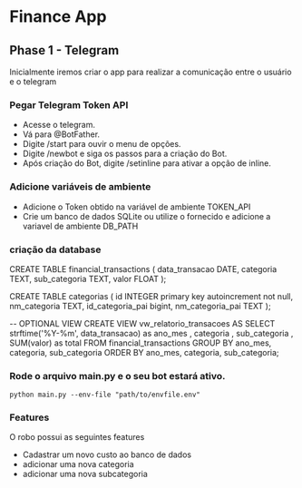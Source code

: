 # Finance App

## Phase 1 - Telegram
Inicialmente iremos criar o app para realizar a comunicação entre o usuário e o telegram

### Pegar Telegram Token API
  * Acesse o telegram.
  * Vá para @BotFather.
  * Digite /start para ouvir o menu de opções.
  * Digite /newbot e siga os passos para a criação do Bot.
  * Após criação do Bot, digite /setinline para ativar a opção de inline.

### Adicione variáveis de ambiente
  * Adicione o Token obtido na variável de ambiente TOKEN_API
  * Crie um banco de dados SQLite ou utilize o fornecido e adicione a variavel de ambiente DB_PATH

### criação da database

CREATE TABLE financial_transactions (
    data_transacao DATE,
    categoria TEXT,
    sub_categoria TEXT,
    valor FLOAT
);

CREATE TABLE categorias (
	id INTEGER primary key autoincrement not null,
    nm_categoria TEXT,
    id_categoria_pai bigint,
    nm_categoria_pai TEXT
);

-- OPTIONAL VIEW
CREATE VIEW vw_relatorio_transacoes AS 
	SELECT 
		strftime('%Y-%m', data_transacao) as ano_mes
		, categoria
		, sub_categoria
		, SUM(valor) as total
	FROM 
		financial_transactions
	GROUP BY 
		ano_mes, categoria, sub_categoria
	ORDER BY 
		ano_mes, categoria, sub_categoria;



### Rode o arquivo main.py e o seu bot estará ativo.

```commandline
python main.py --env-file "path/to/envfile.env"
```

### Features
O robo possui as seguintes features
* Cadastrar um novo custo ao banco de dados
* adicionar uma nova categoria
* adicionar uma nova subcategoria 

